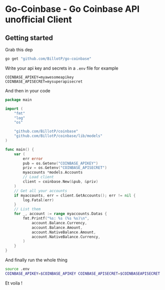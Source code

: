 # Go-Coinbase - Go Coinbase API unofficial Client


## Getting started

Grab this dep 

```bash
go get "github.com/BillotP/go-coinbase"
```

Write your api key and secrets in a `.env` file for example
```env
COINBASE_APIKEY=myawesomeapikey
COINBASE_APISECRET=mysuperapisecret
```

And then in your code 

```go
package main

import (
	"fmt"
	"log"
	"os"

	"github.com/BillotP/coinbase"
	"github.com/BillotP/coinbase/lib/models"
)

func main() {
    var (
        err error
        pub = os.Getenv("COINBASE_APIKEY")
        priv = os.Getenv("COINBASE_APISECRET")
        myaccounts *models.Accounts
	    // Load client
	    client = coinbase.New(&pub, &priv)
    )
	// Get all your accounts
	if myaccounts, err = client.GetAccounts(); err != nil {
		log.Fatal(err)
	}
	// List them
	for _, account := range myaccounts.Datas {
		fmt.Printf("%s: %s (%s %s)\n",
			account.Balance.Currency,
			account.Balance.Amount,
			account.NativeBalance.Amount,
			account.NativeBalance.Currency,
		)
	}
}
```

And finally run the whole thing 

```bash
source .env
COINBASE_APIKEY=$COINBASE_APIKEY COINBASE_APISECRET=$COINBASEAPISECRET go run .
```

Et voila !